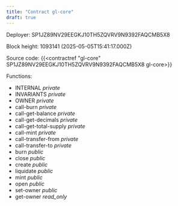 ```yaml
---
title: "Contract gl-core"
draft: true
---
```

Deployer: SP1JZ89NV29EEGKJ10TH5ZQVRV9N9392FAQCMB5X8


 



Block height: 1093141 (2025-05-05T15:41:17.000Z)

Source code: {{<contractref "gl-core" SP1JZ89NV29EEGKJ10TH5ZQVRV9N9392FAQCMB5X8 gl-core>}}

Functions:

* INTERNAL _private_
* INVARIANTS _private_
* OWNER _private_
* call-burn _private_
* call-get-balance _private_
* call-get-decimals _private_
* call-get-total-supply _private_
* call-mint _private_
* call-transfer-from _private_
* call-transfer-to _private_
* burn _public_
* close _public_
* create _public_
* liquidate _public_
* mint _public_
* open _public_
* set-owner _public_
* get-owner _read_only_

